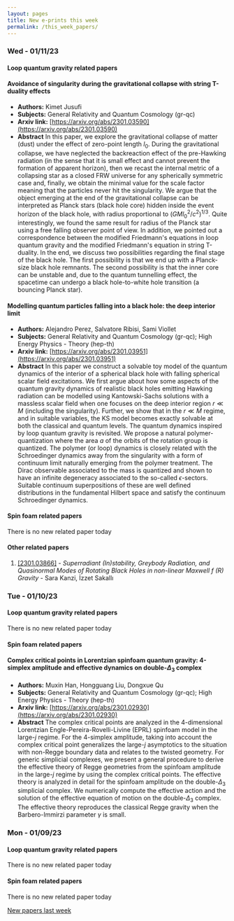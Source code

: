 ```yaml
---
layout: pages
title: New e-prints this week
permalink: /this_week_papers/
---
```




### Wed - 01/11/23

#### Loop quantum gravity related papers

#### **Avoidance of singularity during the gravitational collapse with string  T-duality effects**
 - **Authors:** Kimet Jusufi
 - **Subjects:** General Relativity and Quantum Cosmology (gr-qc)
 - **Arxiv link:** [https://arxiv.org/abs/2301.03590](https://arxiv.org/abs/2301.03590)
 - **Abstract**
 In this paper, we explore the gravitational collapse of matter (dust) under the effect of zero-point length $l_0$. During the gravitational collapse, we have neglected the backreaction effect of the pre-Hawking radiation (in the sense that it is small effect and cannot prevent the formation of apparent horizon), then we recast the internal metric of a collapsing star as a closed FRW universe for any spherically symmetric case and, finally, we obtain the minimal value for the scale factor meaning that the particles never hit the singularity. We argue that the object emerging at the end of the gravitational collapse can be interpreted as Planck stars (black hole core) hidden inside the event horizon of the black hole, with radius proportional to $(GMl_0^{2}/c^2)^{1/3}$. Quite interestingly, we found the same result for radius of the Planck star using a free falling observer point of view. In addition, we pointed out a correspondence between the modified Friedmann's equations in loop quantum gravity and the modified Friedmann's equation in string T-duality. In the end, we discuss two possibilities regarding the final stage of the black hole. The first possibility is that we end up with a Planck-size black hole remnants. The second possibility is that the inner core can be unstable and, due to the quantum tunnelling effect, the spacetime can undergo a black hole-to-white hole transition (a bouncing Planck star). 

#### **Modelling quantum particles falling into a black hole: the deep interior  limit**
 - **Authors:** Alejandro Perez, Salvatore Ribisi, Sami Viollet
 - **Subjects:** General Relativity and Quantum Cosmology (gr-qc); High Energy Physics - Theory (hep-th)
 - **Arxiv link:** [https://arxiv.org/abs/2301.03951](https://arxiv.org/abs/2301.03951)
 - **Abstract**
 In this paper we construct a solvable toy model of the quantum dynamics of the interior of a spherical black hole with falling spherical scalar field excitations. We first argue about how some aspects of the quantum gravity dynamics of realistic black holes emitting Hawking radiation can be modelled using Kantowski-Sachs solutions with a massless scalar field when one focuses on the deep interior region $r\ll M$ (including the singularity). Further, we show that in the $r\ll M$ regime, and in suitable variables, the KS model becomes exactly solvable at both the classical and quantum levels. The quantum dynamics inspired by loop quantum gravity is revisited. We propose a natural polymer-quantization where the area $a$ of the orbits of the rotation group is quantized. The polymer (or loop) dynamics is closely related with the Schroedinger dynamics away from the singularity with a form of continuum limit naturally emerging from the polymer treatment. The Dirac observable associated to the mass is quantized and shown to have an infinite degeneracy associated to the so-called $\epsilon$-sectors. Suitable continuum superpositions of these are well defined distributions in the fundamental Hilbert space and satisfy the continuum Schroedinger dynamics. 

#### Spin foam related papers

There is no new related paper today 



#### Other related papers

1. [[2301.03866]](https://arxiv.org/abs/2301.03866) - *Superradiant (In)stability, Greybody Radiation, and Quasinormal Modes of  Rotating Black Holes in non-linear Maxwell f (R) Gravity* - Sara Kanzi, İzzet Sakallı



### Tue - 01/10/23

#### Loop quantum gravity related papers

There is no new related paper today 

#### Spin foam related papers

#### **Complex critical points in Lorentzian spinfoam quantum gravity:  4-simplex amplitude and effective dynamics on double-$\Delta_3$ complex**
 - **Authors:** Muxin Han, Hongguang Liu, Dongxue Qu
 - **Subjects:** General Relativity and Quantum Cosmology (gr-qc); High Energy Physics - Theory (hep-th)
 - **Arxiv link:** [https://arxiv.org/abs/2301.02930](https://arxiv.org/abs/2301.02930)
 - **Abstract**
 The complex critical points are analyzed in the 4-dimensional Lorentzian Engle-Pereira-Rovelli-Livine (EPRL) spinfoam model in the large-$j$ regime. For the 4-simplex amplitude, taking into account the complex critical point generalizes the large-$j$ asymptotics to the situation with non-Regge boundary data and relates to the twisted geometry. For generic simplicial complexes, we present a general procedure to derive the effective theory of Regge geometries from the spinfoam amplitude in the large-$j$ regime by using the complex critical points. The effective theory is analyzed in detail for the spinfoam amplitude on the double-$\Delta_3$ simplicial complex. We numerically compute the effective action and the solution of the effective equation of motion on the double-$\Delta_3$ complex. The effective theory reproduces the classical Regge gravity when the Barbero-Immirzi parameter $\gamma$ is small. 

### Mon - 01/09/23

#### Loop quantum gravity related papers

There is no new related paper today 

#### Spin foam related papers

There is no new related paper today 




[New papers last week]({{site.url}}/archived/weekly/pre-prints/2023/01/09/archived_weekly_papers.html)
